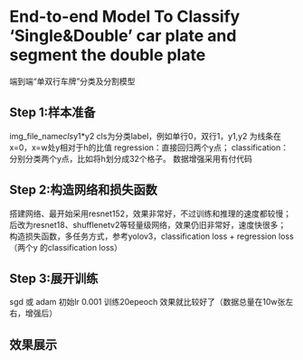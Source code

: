 # End-to-end Model To Classify  ‘Single&Double’ car plate and segment the double plate

端到端“单双行车牌”分类及分割模型

## Step 1:样本准备
img_file_name*cls*y1*y2    cls为分类label，例如单行0，双行1，y1,y2 为线条在x=0，x=w处y相对于h的比值
regression：直接回归两个y点；
classification：分别分类两个y点，比如将h划分成32个格子。
数据增强采用有付代码

## Step 2:构造网络和损失函数
搭建网络、最开始采用resnet152，效果非常好，不过训练和推理的速度都较慢；
后改为resnet18、shufflenetv2等轻量级网络，效果仍旧非常好，速度快很多；
构造损失函数，多任务方式，参考yolov3，classification loss + regression loss（两个y 的classification loss）

## Step 3:展开训练
sgd 或 adam 初始lr 0.001 训练20epeoch 效果就比较好了（数据总量在10w张左右，增强后）

## 效果展示

